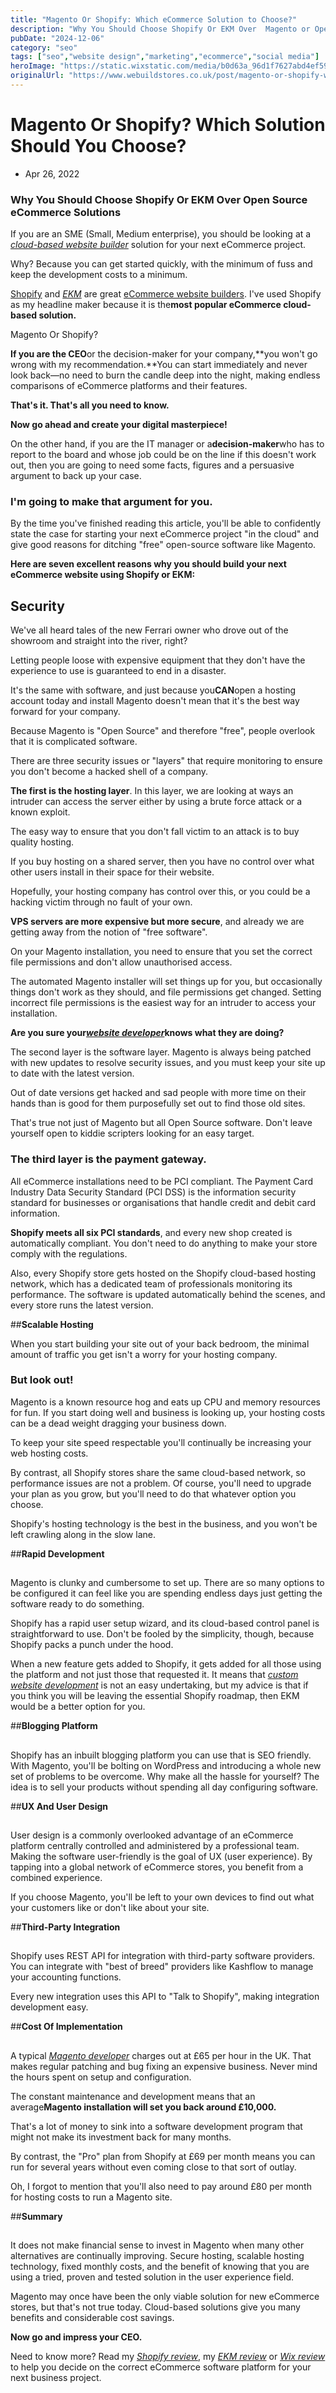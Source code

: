 ```yaml
---
title: "Magento Or Shopify: Which eCommerce Solution to Choose?"
description: "Why You Should Choose Shopify Or EKM Over  Magento or Open Source eCommerce Solutions. \"Free\" magento software always has a hidden cost."
pubDate: "2024-12-06"
category: "seo"
tags: ["seo","website design","marketing","ecommerce","social media"]
heroImage: "https://static.wixstatic.com/media/b0d63a_96d1f7627abd4ef5953e6930c379d2c0~mv2.jpg/v1/fill/w_740,h_420,al_c,q_90,usm_0.66_1.00_0.01,enc_avif,quality_auto/b0d63a_96d1f7627abd4ef5953e6930c379d2c0~mv2.jpg"
originalUrl: "https://www.webuildstores.co.uk/post/magento-or-shopify-which-solution-should-you-choose"
---
```



# Magento Or Shopify? Which Solution Should You Choose?

 * Apr 26, 2022


### Why You Should Choose Shopify Or EKM Over Open Source eCommerce Solutions

If you are an SME (Small, Medium enterprise), you should be looking at a [_cloud-based website builder_](https://www.webuildstores.co.uk/post/ecommerce-website-builder-platforms-explained) solution for your next eCommerce project. 

Why? Because you can get started quickly, with the minimum of fuss and keep the development costs to a minimum. 

[Shopify](https://www.webuildstores.co.uk/shopify-review) and [_EKM_](https://www.webuildstores.co.uk/ekm-review) are great [eCommerce website builders](https://www.webuildstores.co.uk/post/ecommerce-website-builder-platforms-explained). I've used Shopify as my headline maker because it is the**most popular eCommerce cloud-based solution.**

[](https://www.webuildstores.co.uk/post/magento-or-shopify-which-solution-should-you-choose)

Magento Or Shopify?

 
**If you are the CEO**or the decision-maker for your company,**you won't go wrong with my recommendation.**You can start immediately and never look back—no need to burn the candle deep into the night, making endless comparisons of eCommerce platforms and their features. 

**That's it. That's all you need to know.**

 
**Now go ahead and create your digital masterpiece!**

On the other hand, if you are the IT manager or a**decision-maker**who has to report to the board and whose job could be on the line if this doesn't work out, then you are going to need some facts, figures and a persuasive argument to back up your case. 

### I'm going to make that argument for you. 

 
By the time you've finished reading this article, you'll be able to confidently state the case for starting your next eCommerce project "in the cloud" and give good reasons for ditching "free" open-source software like Magento. 

**Here are seven excellent reasons why you should build your next eCommerce website using Shopify or EKM:**

 
## Security

We've all heard tales of the new Ferrari owner who drove out of the showroom and straight into the river, right? 


Letting people loose with expensive equipment that they don't have the experience to use is guaranteed to end in a disaster. 

 
It's the same with software, and just because you**CAN**open a hosting account today and install Magento doesn't mean that it's the best way forward for your company. 

Because Magento is "Open Source" and therefore "free", people overlook that it is complicated software. 

There are three security issues or "layers" that require monitoring to ensure you don't become a hacked shell of a company. 

**The first is the hosting layer**. In this layer, we are looking at ways an intruder can access the server either by using a brute force attack or a known exploit. 


The easy way to ensure that you don't fall victim to an attack is to buy quality hosting. 

 
If you buy hosting on a shared server, then you have no control over what other users install in their space for their website.

 
Hopefully, your hosting company has control over this, or you could be a hacking victim through no fault of your own. 

**VPS servers are more expensive but more secure**, and already we are getting away from the notion of "free software". 

On your Magento installation, you need to ensure that you set the correct file permissions and don't allow unauthorised access. 

 
The automated Magento installer will set things up for you, but occasionally things don't work as they should, and file permissions get changed. Setting incorrect file permissions is the easiest way for an intruder to access your installation. 

**Are you sure your**[**_website developer_**](https://www.webuildstores.co.uk/website-development)**knows what they are doing?**

The second layer is the software layer. Magento is always being patched with new updates to resolve security issues, and you must keep your site up to date with the latest version. 

Out of date versions get hacked and sad people with more time on their hands than is good for them purposefully set out to find those old sites. 

 
That's true not just of Magento but all Open Source software. Don't leave yourself open to kiddie scripters looking for an easy target. 

### The third layer is the payment gateway.

 
All eCommerce installations need to be PCI compliant. The Payment Card Industry Data Security Standard (PCI DSS) is the information security standard for businesses or organisations that handle credit and debit card information. 

**Shopify meets all six PCI standards**, and every new shop created is automatically compliant. You don't need to do anything to make your store comply with the regulations. 

Also, every Shopify store gets hosted on the Shopify cloud-based hosting network, which has a dedicated team of professionals monitoring its performance. The software is updated automatically behind the scenes, and every store runs the latest version.

 
##**Scalable Hosting**

When you start building your site out of your back bedroom, the minimal amount of traffic you get isn't a worry for your hosting company. 

 
### But look out! 

 
Magento is a known resource hog and eats up CPU and memory resources for fun. If you start doing well and business is looking up, your hosting costs can be a dead weight dragging your business down. 

 
To keep your site speed respectable you'll continually be increasing your web hosting costs. 

By contrast, all Shopify stores share the same cloud-based network, so performance issues are not a problem. Of course, you'll need to upgrade your plan as you grow, but you'll need to do that whatever option you choose. 

 
Shopify's hosting technology is the best in the business, and you won't be left crawling along in the slow lane.

 
##**Rapid Development**

## 

Magento is clunky and cumbersome to set up. There are so many options to be configured it can feel like you are spending endless days just getting the software ready to do something. 

Shopify has a rapid user setup wizard, and its cloud-based control panel is straightforward to use. Don't be fooled by the simplicity, though, because Shopify packs a punch under the hood. 

 
When a new feature gets added to Shopify, it gets added for all those using the platform and not just those that requested it. It means that [_custom website development_](https://www.webuildstores.co.uk/website-development) is not an easy undertaking, but my advice is that if you think you will be leaving the essential Shopify roadmap, then EKM would be a better option for you.

 
##**Blogging Platform**

## 

Shopify has an inbuilt blogging platform you can use that is SEO friendly. With Magento, you'll be bolting on WordPress and introducing a whole new set of problems to be overcome. Why make all the hassle for yourself? The idea is to sell your products without spending all day configuring software.


##**UX And User Design**

## 

User design is a commonly overlooked advantage of an eCommerce platform centrally controlled and administered by a professional team. Making the software user-friendly is the goal of UX (user experience). By tapping into a global network of eCommerce stores, you benefit from a combined experience.

 
If you choose Magento, you'll be left to your own devices to find out what your customers like or don't like about your site.

 
##**Third-Party Integration**

## 

Shopify uses REST API for integration with third-party software providers. You can integrate with "best of breed" providers like Kashflow to manage your accounting functions. 

Every new integration uses this API to "Talk to Shopify", making integration development easy.

 
##**Cost Of Implementation**

## 

A typical [_Magento developer_](https://www.webuildstores.co.uk/magento-website-design) charges out at £65 per hour in the UK. That makes regular patching and bug fixing an expensive business. Never mind the hours spent on setup and configuration. 

 
The constant maintenance and development means that an average**Magento installation will set you back around £10,000.**

That's a lot of money to sink into a software development program that might not make its investment back for many months. 

By contrast, the "Pro" plan from Shopify at £69 per month means you can run for several years without even coming close to that sort of outlay. 

 
Oh, I forgot to mention that you'll also need to pay around £80 per month for hosting costs to run a Magento site.

 
##**Summary**

## 

It does not make financial sense to invest in Magento when many other alternatives are continually improving. Secure hosting, scalable hosting technology, fixed monthly costs, and the benefit of knowing that you are using a tried, proven and tested solution in the user experience field. 

Magento may once have been the only viable solution for new eCommerce stores, but that's not true today. Cloud-based solutions give you many benefits and considerable cost savings. 

 
**Now go and impress your CEO.**

Need to know more? Read my [_Shopify review_](https://www.webuildstores.co.uk/shopify-review), my [_EKM review_](https://www.webuildstores.co.uk/ekm-review) or [_Wix review_](https://www.webuildstores.co.uk/wix-review) to help you decide on the correct eCommerce software platform for your next business project.
